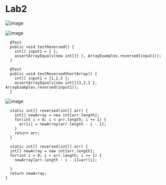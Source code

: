 # Lab2

![image](https://user-images.githubusercontent.com/98847913/234123301-ca418b6a-9906-419d-9393-67469ac1d3a5.png)

![image](https://user-images.githubusercontent.com/98847913/234123427-7db36b1c-f627-4d2b-85a9-c90e047b62d9.png)

```
  @Test
  public void testReversed() {
    int[] input1 = { };
    assertArrayEquals(new int[]{ }, ArrayExamples.reversed(input1));
  }
```

```
  @Test
  public void testReversedShortArray() {
    int[] input1 = {1,2,3 };
    assertArrayEquals(new int[]{3,2,1 }, ArrayExamples.reversed(input1));
  }
```

![image](https://user-images.githubusercontent.com/98847913/234126813-c19f4d05-9aba-4d3f-915b-dc5a7ce76c7b.png)

```
  static int[] reversed(int[] arr) {
    int[] newArray = new int[arr.length];
    for(int i = 0; i < arr.length; i += 1) {
      arr[i] = newArray[arr.length - i - 1];
    }
    return arr;
  }
  ```
  
  ```
    static int[] reversed(int[] arr) {
    int[] newArray = new int[arr.length];
    for(int i = 0; i < arr.length; i += 1) {
      newArray[arr.length - i - 1]=arr[i];

    }
    return newArray;
  }
  ```

